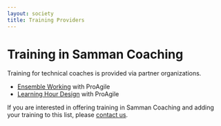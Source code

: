 ```yaml
---
layout: society
title: Training Providers
---
```


# Training in Samman Coaching

Training for technical coaches is provided via partner organizations. 

- [Ensemble Working](https://proagile.se/vara-kurser/ensemble-working-en)  with ProAgile 
- [Learning Hour Design]() with ProAgile 


If you are interested in offering training in Samman Coaching and adding your training to this list, please [contact us](/about.html).